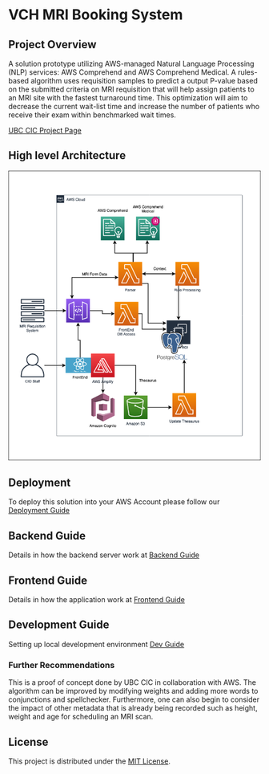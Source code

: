# VCH MRI Booking System

## Project Overview

A solution prototype utilizing AWS-managed Natural Language Processing (NLP) services: AWS Comprehend and AWS Comprehend Medical. A rules-based algorithm uses requisition samples to predict a output P-value based on the submitted criteria on MRI requisition that will help assign patients to an MRI site with the fastest turnaround time. This optimization will aim to decrease the current wait-list time and increase the number of patients who receive their exam within benchmarked wait times.

[UBC CIC Project Page](https://cic.ubc.ca/projects/vch-mri-project-cant-wait/)

## High level Architecture

![alt text](images/AWS_Diagram.png)

## Deployment 

To deploy this solution into your AWS Account please follow our [Deployment Guide](docs/deployment_guide.md)

## Backend Guide

Details in how the backend server work at [Backend Guide](docs/backend_guide.md)

## Frontend Guide

Details in how the application work at [Frontend Guide](docs/frontend_guide.md)

## Development Guide

Setting up local development environment [Dev Guide](docs/dev_setup.md)

### Further Recommendations

This is a proof of concept done by UBC CIC in collaboration with AWS. The algorithm can be improved by modifying weights and adding more words to conjunctions and spellchecker. Furthermore, one can also begin to consider the impact of other metadata that is already being recorded such as height, weight and age for scheduling an MRI scan.

## License

This project is distributed under the [MIT License](./LICENSE).
